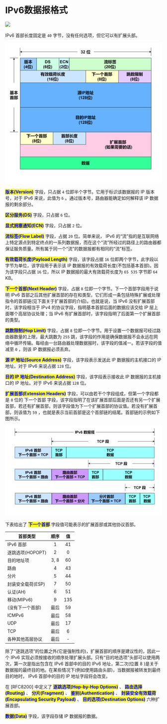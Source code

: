 # IPv6数据报格式

![](../../.gitbook/assets/IPv6数据报格式\(按比例\).png)

IPv6 首部长度固定是 `40` 字节，没有任何选项，但它可以有扩展头部。

![](../../.gitbook/assets/IPv6数据报格式.png)

<mark style="color:blue;">**版本(Version)**</mark> <mark style="color:blue;"></mark>字段，只占据 `4` 位即半个字节。它用于标识该数据报的 IP 版本号，对于 IPv6 来说，此值为 `6` 。通过版本号，路由器能确定如何解释该 IP 数据报的剩余部分。

<mark style="color:blue;">**区分服务(DS)**</mark> 字段，只占据 `6` 位。

<mark style="color:blue;">**显式拥塞通知(ECN)**</mark> <mark style="color:blue;"></mark>字段，只占据 `2` 位。

<mark style="color:blue;">**流标签(Flow Label)**</mark> <mark style="color:blue;"></mark>字段，占据 `20` 位。简单来说， IPv6 的“流”指的是互联网络上特定源点到特定终点的一系列数据报，而在这个“流”所经过的路径上的路由器都保证服务质量。所有属于同一个“流”的数据报都有相同的“流”标签。

<mark style="color:blue;">**有效载荷长度(Payload Length)**</mark> 字段，该字段占据 `16` 位即两个字节，此字段以字节为单位，该字段用于表示该 IP 数据报的有效载荷长度(不包括基本首部)。因为该字段只占据 `16` 位，所以 IP 数据报的最大有效载荷长度为 `65 535` 字节即 `64` KB。

<mark style="color:blue;">**下一个首部(Next Header)**</mark> <mark style="color:blue;"></mark>字段，占据 `8` 位即一个字节。下一个首部字段用于说明 IPv6 首部之后其他扩展首部的存在和类型，它们形成一条包括特殊扩展或处理指令的首部链(见下面关于扩展首部的介绍)。也就是说，当 IPv6 没有扩展首部时，该字段相当于 IPv4 的协议字段，指明基本首部后面的数据应该交给 IP 层上面哪个高层协议处理；当 IPv6 有扩展首部时，该字段指明了后面第一个扩展首部的类型。

<mark style="color:blue;">**跳数限制(Hop Limit)**</mark> <mark style="color:blue;"></mark>字段，占据 `8` 位即一个字节。用于设置一个数据报可经过路由器数量的上限，最大跳数为 `255` 跳，该字段的作用是确保数据报不会永远在网络中循环传输。每经由一台路由器处理数据报时，该字段的值减一。若该字段的值减至 `0` ，则该 IP 数据报必须丢弃。

<mark style="color:blue;">**源 IP 地址(Source Address)**</mark> <mark style="color:blue;"></mark>字段，该字段表示发送此 IP 数据报的主机接口的 IP 地址。对于 IPv6 来说占据 `128` 位。

<mark style="color:blue;">**目的 IP 地址(Destination Address)**</mark> 字段，该字段表示接收此 IP 数据报的主机接口的 IP 地址。对于 IPv6 来说占据 `128` 位。

<mark style="color:blue;">**扩展首部(Extension Headers)**</mark> <mark style="color:blue;"></mark>字段，可以由若干个字段组成，但第一个字段都是 `8` 位的 下一个首部 字段，该字段指明了在该扩展首部后面是否还有另一个扩展首部，若还有扩展首部，则该字段值为下一个扩展首部的协议值。若没有扩展首部，则该值为 `59` ，也就是表示当前首部是这个首部链的结尾。首部链的示例如下图所示。

![](../../.gitbook/assets/IPv6首部链.png)

下表给出了 <mark style="color:blue;">**下一个首部**</mark> 字段值可能表示的扩展首部或其他协议首部。

| 首部类型         |  顺序  |  值  |
| ------------ | :--: | :-: |
| IPv6 首部      |   1  |  41 |
| 逐跳选项(HOPOPT) |   2  |  0  |
| 目的地址项        | 3, 8 |  60 |
| 路由           |   4  |  43 |
| 分片           |   5  |  44 |
| 封装安全载荷(ESP)  |   7  |  50 |
| 认证(AH)       |   6  |  51 |
| 移动(MIPv6)    |   9  | 135 |
| (没有下一个首部)    |  最后  |  59 |
| ICMPv6       |  最后  |  58 |
| UDP          |  最后  |  17 |
| TCP          |  最后  |  6  |
| 各种其他高层协议     |  最后  |  -  |

除了“逐跳选项”的位置之外(它是强制性的)，扩展首部的顺序是建议性的，因此一个 IPv6 实现必须按接收的顺序处理扩展头部。只有“目的地选项”头部可以使用两次，第一次是指出包含在 IPv6 首部中的目的 IPv6 地址，第二次(位置 8 )是关于数据报的最终目的地。在某些情况下(例如使用路由头部)，当数据报被转发到最终目的地时， IPv6 首部中的目的 IP 地址字段将会改变。

在 \[RFC8200] 中定义了 <mark style="color:blue;">**逐跳选项(Hop-by-Hop Options)**</mark> 、 <mark style="color:blue;">**路由选择(Routing)**</mark> 、 <mark style="color:blue;">**分片(Fragment)**</mark> <mark style="color:blue;"></mark>、 <mark style="color:blue;">**鉴别(Authentication)**</mark> <mark style="color:blue;"></mark>、 <mark style="color:blue;">**封装安全有效载荷(Encapsulating Security Payload)**</mark> 、 <mark style="color:blue;">**目的选项(Destination Options)**</mark> 六种扩展首部。

<mark style="color:blue;">**数据(Data)**</mark> 字段，该字段存储 IP 数据报的数据。
